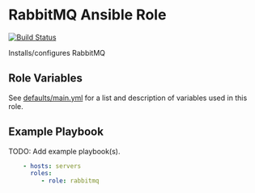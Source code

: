 # RabbitMQ Ansible Role

[![Build Status](https://travis-ci.org/bdclark/ansible-rabbitmq.svg?branch=master)](https://travis-ci.org/bdclark/ansible-rabbitmq)

Installs/configures RabbitMQ

Role Variables
--------------

See [defaults/main.yml](defaults/main.yml) for a list and description of
variables used in this role.

Example Playbook
----------------

TODO: Add example playbook(s).

```yaml
    - hosts: servers
      roles:
         - role: rabbitmq
```

